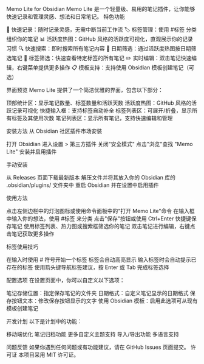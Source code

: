 Memo Lite for Obsidian
Memo Lite 是一个轻量级、易用的笔记插件，让你能够快速记录和管理灵感、想法和日常笔记。
特色功能

📝 快速记录：随时记录灵感，无需中断当前工作流
🏷️ 标签管理：使用 #标签 分类组织你的笔记
📊 活跃度热图：GitHub 风格的活跃度可视化，直观展示你的记录习惯
🔍 快速搜索：即时搜索所有笔记内容
📅 日期筛选：通过活跃度热图按日期筛选笔记
📌 标签筛选：快速查看特定标签的所有笔记
✏️ 实时编辑：双击笔记快速编辑，右键菜单提供更多操作
📋 模板支持：支持使用 Obsidian 模板创建笔记（可选）

界面预览
Memo Lite 提供了一个简洁优雅的界面，包含以下部分：

顶部统计区：显示笔记数量、标签数量和活跃天数
活跃度热图：GitHub 风格的活跃记录可视化
快捷输入框：支持标签自动补全
标签列表区：可展开/折叠，显示所有标签及其使用次数
笔记列表区：显示所有笔记，支持快速编辑和管理

安装方法
从 Obsidian 社区插件市场安装

打开 Obsidian
进入设置 > 第三方插件
关闭"安全模式"
点击"浏览"查找 "Memo Lite"
安装并启用插件

手动安装

从 Releases 页面下载最新版本
解压文件并将其放入你的 Obsidian 库的 .obsidian/plugins/ 文件夹中
重启 Obsidian 并在设置中启用插件

使用方法

点击左侧边栏中的灯泡图标或使用命令面板中的"打开 Memo Lite"命令
在输入框中输入你的想法，使用 #标签 来分类
点击"保存"按钮或使用 Ctrl+Enter 快捷键保存笔记
使用标签列表、热力图或搜索框筛选你的笔记
双击笔记进行编辑，右键点击笔记获取更多操作

标签使用技巧

在输入时使用 # 符号开始一个标签
标签会自动高亮显示
输入标签时会自动提示已存在的标签
使用箭头键导航标签建议，按 Enter 或 Tab 完成标签选择

配置选项
在设置页面中，你可以自定义以下选项：

笔记存储位置：指定保存笔记的文件夹
日期格式：自定义笔记显示的日期格式
保存按钮文本：修改保存按钮显示的文字
使用 Obsidian 模板：启用此选项可从现有模板创建笔记

开发计划
以下是计划中的功能：

 移动端优化
 笔记归档功能
 更多自定义主题支持
 导入/导出功能
 多语言支持

问题反馈
如果你遇到任何问题或有功能建议，请在 GitHub Issues 页面提交。
许可证
本项目采用 MIT 许可证。